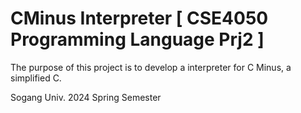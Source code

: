# CMinus Interpreter [ CSE4050 Programming Language Prj2 ]

The purpose of this project is to develop a interpreter for C Minus, a simplified C.

Sogang Univ. 2024 Spring Semester
